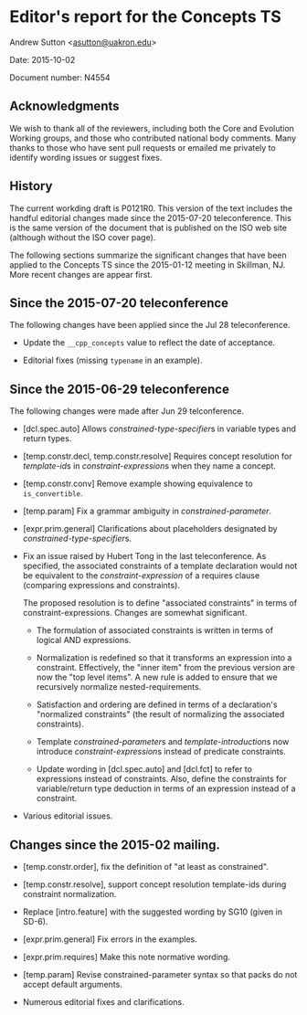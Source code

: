 
Editor's report for the Concepts TS
===================================

Andrew Sutton \<asutton@uakron.edu\>

Date: 2015-10-02

Document number: N4554



## Acknowledgments

We wish to thank all of the reviewers, including both the Core and Evolution 
Working groups, and those who contributed national body comments.
Many thanks to those who have sent pull requests or emailed me privately
to identify wording issues or suggest fixes.

## History

The current workding draft is P0121R0. This version of the text includes
the handful editorial changes made since the 2015-07-20 teleconference.
This is the same version of the document that is published on the ISO
web site (although without the ISO cover page).

The following sections summarize the significant changes that have been
applied to the Concepts TS since the 2015-01-12 meeting in Skillman, NJ.
More recent changes are appear first.


## Since the 2015-07-20 teleconference

The following changes have been applied since the Jul 28 teleconference.

- Update the `__cpp_concepts` value to reflect the date of
  acceptance.

- Editorial fixes (missing `typename` in an example).


## Since the 2015-06-29 teleconference

The following changes were made after Jun 29 telconference.

- [dcl.spec.auto] Allows *constrained-type-specifier*s in variable 
  types and return types. 

- [temp.constr.decl, temp.constr.resolve] Requires concept resolution 
  for *template-id*s in *constraint-expression*s when they name a 
  concept.

- [temp.constr.conv] Remove example showing equivalence to `is_convertible`.

- [temp.param] Fix a grammar ambiguity in *constrained-parameter*.

- [expr.prim.general] Clarifications about placeholders designated by
  *constrained-type-specifier*s.

- Fix an issue raised by Hubert Tong in the last teleconference. As
  specified, the associated constraints of a template declaration
  would not be equivalent to the *constraint-expression* of a
  requires clause (comparing expressions and constraints).

  The proposed resolution is to define "associated constraints"
  in terms of constraint-expressions. Changes are somewhat
  significant.

  - The formulation of associated constraints is written in terms
    of logical AND expressions.

  - Normalization is redefined so that it transforms an expression
    into a constraint. Effectively, the "inner item" from the
    previous version are now the "top level items". A new rule is
    added to ensure that we recursively normalize nested-requirements.

  - Satisfaction and ordering are defined in terms of a declaration's
    "normalized constraints" (the result of normalizing the associated
    constraints).

  - Template *constrained-parameter*s and *template-introduction*s now 
    introduce *constraint-expression*s instead of predicate constraints.

  - Update wording in [dcl.spec.auto] and [dcl.fct] to refer to
    expressions instead of constraints. Also, define the constraints
    for variable/return type deduction in terms of an expression
    instead of a constraint.

- Various editorial issues.


## Changes since the 2015-02 mailing.

- [temp.constr.order], fix the definition of "at least as constrained".

- [temp.constr.resolve], support concept resolution template-ids during constraint 
  normalization.

- Replace [intro.feature] with the suggested wording by SG10 (given in SD-6).

- [expr.prim.general] Fix errors in the examples.

- [expr.prim.requires] Make this note normative wording.

- [temp.param] Revise constrained-parameter syntax so that packs do not accept 
  default arguments.

- Numerous editorial fixes and clarifications.
